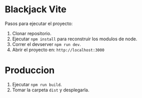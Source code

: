 # Blackjack Vite

Pasos para ejecutar el proyecto:

1. Clonar repositorio.
2. Ejecutar `npm install` para reconstruir los modulos de node.
3. Correr el devserver `npm run dev`.
4. Abrir el proyecto en: `http://localhost:3000`

# Produccion

1. Ejecutar `npm run build`.
2. Tomar la carpeta `dist` y desplegarla.
